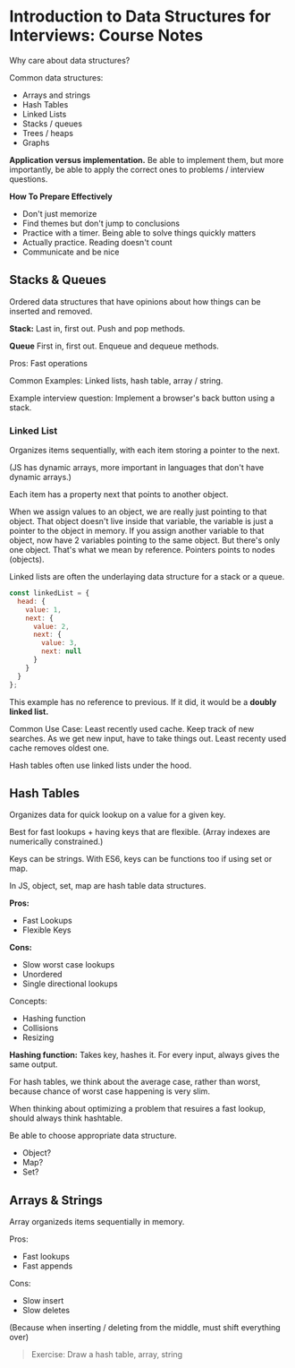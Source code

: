 # Introduction to Data Structures for Interviews: Course Notes

Why care about data structures?

Common data structures:

- Arrays and strings
- Hash Tables
- Linked Lists
- Stacks / queues
- Trees / heaps
- Graphs

**Application versus implementation.** Be able to implement them, but more importantly, be able to apply the correct ones to problems / interview questions.

**How To Prepare Effectively**

- Don't just memorize
- Find themes but don't jump to conclusions
- Practice with a timer. Being able to solve things quickly matters
- Actually practice. Reading doesn't count
- Communicate and be nice

## Stacks & Queues

Ordered data structures that have opinions about how things can be inserted and removed.

**Stack:** Last in, first out. Push and pop methods.

**Queue** First in, first out. Enqueue and dequeue methods.

Pros: Fast operations

Common Examples: Linked lists, hash table, array / string.

Example interview question: Implement a browser's back button using a stack.

### Linked List

Organizes items sequentially, with each item storing a pointer to the next.

(JS has dynamic arrays, more important in languages that don't have dynamic arrays.)

Each item has a property next that points to another object.

When we assign values to an object, we are really just pointing to that object. That object doesn't live inside that variable, the variable is just a pointer to the object in memory. If you assign another variable to that object, now have 2 variables pointing to the same object. But there's only one object. That's what we mean by reference. Pointers points to nodes (objects).

Linked lists are often the underlaying data structure for a stack or a queue.

```js
const linkedList = {
  head: {
    value: 1,
    next: {
      value: 2,
      next: {
        value: 3,
        next: null
      }
    }
  }
};
```

This example has no reference to previous. If it did, it would be a **doubly linked list.**

Common Use Case: Least recently used cache. Keep track of new searches. As we get new input, have to take things out. Least recenty used cache removes oldest one.

Hash tables often use linked lists under the hood.

## Hash Tables

Organizes data for quick lookup on a value for a given key.

Best for fast lookups + having keys that are flexible. (Array indexes are numerically constrained.)

Keys can be strings. With ES6, keys can be functions too if using set or map.

In JS, object, set, map are hash table data structures.

**Pros:**

- Fast Lookups
- Flexible Keys

**Cons:**

- Slow worst case lookups
- Unordered
- Single directional lookups

Concepts:

- Hashing function
- Collisions
- Resizing

**Hashing function:** Takes key, hashes it. For every input, always gives the same output.

For hash tables, we think about the average case, rather than worst, because chance of worst case happening is very slim.

When thinking about optimizing a problem that resuires a fast lookup, should always think hashtable.

Be able to choose appropriate data structure.

- Object?
- Map?
- Set?

## Arrays & Strings

Array organizeds items sequentially in memory.

Pros:

- Fast lookups
- Fast appends

Cons:

- Slow insert
- Slow deletes

(Because when inserting / deleting from the middle, must shift everything over)

> Exercise: Draw a hash table, array, string
